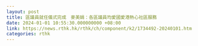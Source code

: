 ```yaml
---
layout: post
title: 區議員就任儀式完成　麥美娟：各區議員均愛國愛港熱心社區服務
date: 2024-01-01 10:55:30.000000000 +08:00
link: https://news.rthk.hk/rthk/ch/component/k2/1734492-20240101.htm
categories: rthk
---
```



